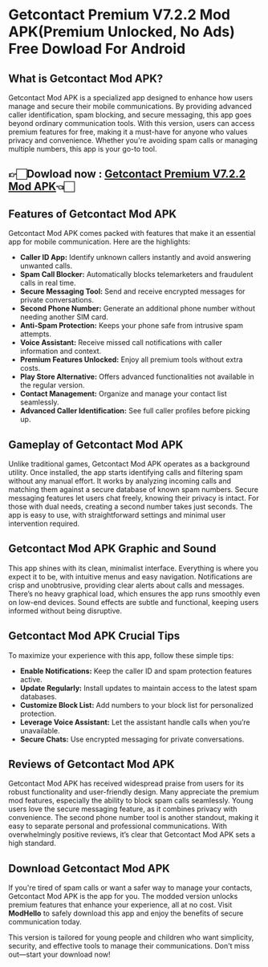# Getcontact Premium V7.2.2 Mod APK(Premium Unlocked, No Ads) Free Dowload For Android

## What is Getcontact Mod APK?  
Getcontact Mod APK is a specialized app designed to enhance how users manage and secure their mobile communications. By providing advanced caller identification, spam blocking, and secure messaging, this app goes beyond ordinary communication tools. With this version, users can access premium features for free, making it a must-have for anyone who values privacy and convenience. Whether you're avoiding spam calls or managing multiple numbers, this app is your go-to tool.


## 👉🏻Dowload now : [Getcontact Premium V7.2.2 Mod APK](https://modhello.com/getcontact-premium/)👈🏻

## Features of Getcontact Mod APK  
Getcontact Mod APK comes packed with features that make it an essential app for mobile communication. Here are the highlights:  

- **Caller ID App:** Identify unknown callers instantly and avoid answering unwanted calls.  
- **Spam Call Blocker:** Automatically blocks telemarketers and fraudulent calls in real time.  
- **Secure Messaging Tool:** Send and receive encrypted messages for private conversations.  
- **Second Phone Number:** Generate an additional phone number without needing another SIM card.  
- **Anti-Spam Protection:** Keeps your phone safe from intrusive spam attempts.  
- **Voice Assistant:** Receive missed call notifications with caller information and context.  
- **Premium Features Unlocked:** Enjoy all premium tools without extra costs.  
- **Play Store Alternative:** Offers advanced functionalities not available in the regular version.  
- **Contact Management:** Organize and manage your contact list seamlessly.  
- **Advanced Caller Identification:** See full caller profiles before picking up.  

## Gameplay of Getcontact Mod APK  
Unlike traditional games, Getcontact Mod APK operates as a background utility. Once installed, the app starts identifying calls and filtering spam without any manual effort. It works by analyzing incoming calls and matching them against a secure database of known spam numbers. Secure messaging features let users chat freely, knowing their privacy is intact. For those with dual needs, creating a second number takes just seconds. The app is easy to use, with straightforward settings and minimal user intervention required.  

## Getcontact Mod APK Graphic and Sound  
This app shines with its clean, minimalist interface. Everything is where you expect it to be, with intuitive menus and easy navigation. Notifications are crisp and unobtrusive, providing clear alerts about calls and messages. There’s no heavy graphical load, which ensures the app runs smoothly even on low-end devices. Sound effects are subtle and functional, keeping users informed without being disruptive.  

## Getcontact Mod APK Crucial Tips  
To maximize your experience with this app, follow these simple tips:  

- **Enable Notifications:** Keep the caller ID and spam protection features active.  
- **Update Regularly:** Install updates to maintain access to the latest spam databases.  
- **Customize Block List:** Add numbers to your block list for personalized protection.  
- **Leverage Voice Assistant:** Let the assistant handle calls when you’re unavailable.  
- **Secure Chats:** Use encrypted messaging for private conversations.  

## Reviews of Getcontact Mod APK  
Getcontact Mod APK has received widespread praise from users for its robust functionality and user-friendly design. Many appreciate the premium mod features, especially the ability to block spam calls seamlessly. Young users love the secure messaging feature, as it combines privacy with convenience. The second phone number tool is another standout, making it easy to separate personal and professional communications. With overwhelmingly positive reviews, it’s clear that Getcontact Mod APK sets a high standard.  

## Download Getcontact Mod APK  
If you're tired of spam calls or want a safer way to manage your contacts, Getcontact Mod APK is the app for you. The modded version unlocks premium features that enhance your experience, all at no cost. Visit **ModHello** to safely download this app and enjoy the benefits of secure communication today.  

This version is tailored for young people and children who want simplicity, security, and effective tools to manage their communications. Don't miss out—start your download now!
